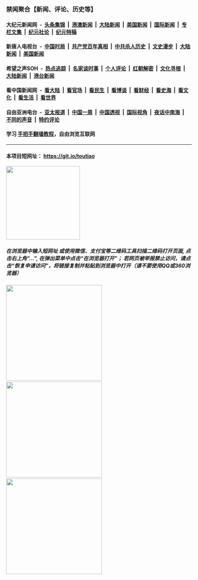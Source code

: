 ### 禁闻聚合【新闻、评论、历史等】

#### 大纪元新闻网 &nbsp;-&nbsp; [头条集锦](indexes/E头条集锦.md?t=03140602) &nbsp;|&nbsp; [港澳新闻](indexes/E港澳新闻.md?t=03140602)  &nbsp;|&nbsp; [大陆新闻](indexes/E大陆新闻.md?t=03140602) &nbsp;|&nbsp; [美国新闻](indexes/E美国新闻.md?t=03140602) &nbsp;|&nbsp; [国际新闻](indexes/E国际新闻.md?t=03140602) &nbsp;|&nbsp; [专栏文集](indexes/E专栏文集.md?t=03140602) &nbsp;|&nbsp; [纪元社论](indexes/E纪元社论.md?t=03140602) &nbsp;|&nbsp; [纪元特稿](indexes/E纪元特稿.md?t=03140602) 

#### 新唐人电视台 &nbsp;-&nbsp; [中国时局](indexes/N中国时局.md?t=03140602) &nbsp;|&nbsp; [共产党百年真相](indexes/N共产党百年真相.md?t=03140602) &nbsp;|&nbsp; [中共杀人历史](indexes/N中共杀人历史.md?t=03140602) &nbsp;|&nbsp; [文史漫步](indexes/N文史漫步.md?t=03140602) &nbsp;|&nbsp; [大陆新闻](indexes/N大陆新闻.md?t=03140602) &nbsp;|&nbsp; [美国新闻](indexes/N美国新闻.md?t=03140602)

#### 希望之声SOH &nbsp;-&nbsp; [热点追踪](indexes/H热点追踪.md?t=03140602) &nbsp;|&nbsp; [名家谈时事](indexes/H名家谈时事.md?t=03140602) &nbsp;|&nbsp; [个人评论](indexes/H个人评论.md?t=03140602)  &nbsp;|&nbsp; [红朝解密](indexes/H红朝解密.md?t=03140602) &nbsp;|&nbsp; [文化寻根](indexes/H文化寻根.md?t=03140602) &nbsp;|&nbsp; [大陆新闻](indexes/H大陆新闻.md?t=03140602) &nbsp;|&nbsp; [港台新闻](indexes/H港台新闻.md?t=03140602)

#### 看中国新闻网 &nbsp;-&nbsp; [看大陆](indexes/S看大陆.md?t=03140602) &nbsp;|&nbsp; [看官场](indexes/S看官场.md?t=03140602) &nbsp;|&nbsp; [看民生](indexes/S看民生.md?t=03140602)  &nbsp;|&nbsp; [看博谈](indexes/S看博谈.md?t=03140602) &nbsp;|&nbsp; [看财经](indexes/S看财经.md?t=03140602) &nbsp;|&nbsp; [看史海](indexes/S看史海.md?t=03140602) &nbsp;|&nbsp; [看文化](indexes/S看文化.md?t=03140602) &nbsp;|&nbsp; [看生活](indexes/S看生活.md?t=03140602) &nbsp;|&nbsp; [看世界](indexes/S看世界.md?t=03140602)

#### 自由亚洲电台 &nbsp;-&nbsp; [亚太报道](indexes/R亚太报道.md?t=03140602) &nbsp;|&nbsp; [中国一周](indexes/R中国一周.md?t=03140602) &nbsp;|&nbsp; [中国透视](indexes/R中国透视.md?t=03140602)  &nbsp;|&nbsp; [国际视角](indexes/R国际视角.md?t=03140602) &nbsp;|&nbsp; [夜话中南海](indexes/R夜话中南海.md?t=03140602) &nbsp;|&nbsp; [不同的声音](indexes/R不同的声音.md?t=03140602) &nbsp;|&nbsp; [特约评论](indexes/R特约评论.md?t=03140602)

#### 学习 [手把手翻墙教程](https://github.com/gfw-breaker/guides/wiki)，自由浏览互联网

----

#### 本项目短网址： https://git.io/toutiao
<img src="https://raw.githubusercontent.com/gfw-breaker/banned-news/master/scripts/img/qr.png" width="200px"/>  

##### 在浏览器中输入短网址 或使用微信、支付宝等二维码工具扫描二维码打开页面, 点击右上角"...", 在弹出菜单中点击“在浏览器打开”； 若网页被举报禁止访问，请点击“恢复申请访问”，将链接复制并粘贴到浏览器中打开（请不要使用QQ或360浏览器）

<img src="https://raw.githubusercontent.com/gfw-breaker/banned-news/master/scripts/img/1.png" width="260px"/> &nbsp; <img src="https://raw.githubusercontent.com/gfw-breaker/banned-news/master/scripts/img/2.png" width="260px"/> &nbsp; <img src="https://raw.githubusercontent.com/gfw-breaker/banned-news/master/scripts/img/3.png" width="260px"/>
